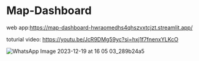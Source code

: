 # Map-Dashboard

web app:https://map-dashboard-hwraomedhs4qhszvxtcjzt.streamlit.app/

toturial video:
https://youtu.be/JcR9DMg59yc?si=hxj1f7fnenxYLKcO

![WhatsApp Image 2023-12-19 at 16 05 03_289b24a5](https://github.com/woshimajintao/Map-Dashboard/assets/48515469/a1b86edf-ceba-430d-9fab-14fb97444d56)
